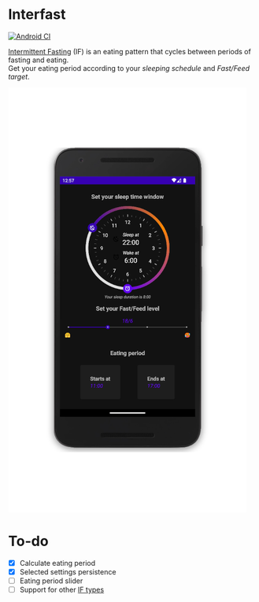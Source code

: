 # Interfast
[![Android CI](https://github.com/Husseinfo/interfast/actions/workflows/android.yml/badge.svg)](https://github.com/Husseinfo/interfast/actions/workflows/android.yml)

[Intermittent Fasting](https://www.healthline.com/nutrition/intermittent-fasting-guide#methods) (IF) is an eating pattern that cycles between periods of fasting and eating.  
Get your eating period according to your _sleeping schedule_ and _Fast/Feed target_.

![img.png](img.png)

# To-do
- [x] Calculate eating period
- [X] Selected settings persistence
- [ ] Eating period slider
- [ ] Support for other [IF types](https://en.wikipedia.org/wiki/Intermittent_fasting#Types)